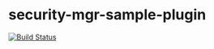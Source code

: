# security-mgr-sample-plugin
[![Build Status](https://travis-ci.com/opensecuritycontroller/security-mgr-sample-plugin.svg?token=FzxT1Qx9H6sqEHPcKhqW&branch=master)](https://travis-ci.com/opensecuritycontroller/security-mgr-sample-plugin)
